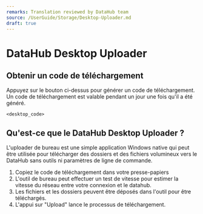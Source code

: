 ```yaml
---
remarks: Translation reviewed by DataHub team
source: /UserGuide/Storage/Desktop-Uploader.md
draft: true
---
```


# DataHub Desktop Uploader

## Obtenir un code de téléchargement

Appuyez sur le bouton ci-dessus pour générer un code de téléchargement. Un code de téléchargement est valable pendant un jour une fois qu'il a été généré.

``
<desktop_code>
``

## Qu'est-ce que le DataHub Desktop Uploader ?

L'uploader de bureau est une simple application Windows native qui peut être utilisée pour télécharger des dossiers et des fichiers volumineux vers le DataHub sans outils ni paramètres de ligne de commande.

1. Copiez le code de téléchargement dans votre presse-papiers
1. L'outil de bureau peut effectuer un test de vitesse pour estimer la vitesse du réseau entre votre connexion et le datahub.
1. Les fichiers et les dossiers peuvent être déposés dans l'outil pour être téléchargés.
1. L'appui sur "Upload" lance le processus de téléchargement.
